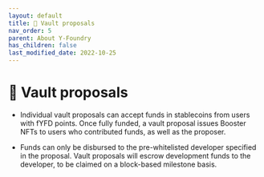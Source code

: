 ```yaml
---
layout: default
title: 🏦 Vault proposals
nav_order: 5
parent: About Y-Foundry
has_children: false
last_modified_date: 2022-10-25
---
```


# 🏦 Vault proposals

* Individual vault proposals can accept funds in stablecoins from users with fYFD points.
Once fully funded, a vault proposal issues Booster NFTs to users who contributed funds, as well as the proposer.

* Funds can only be disbursed to the pre-whitelisted developer specified in the proposal.
Vault proposals will escrow development funds to the developer, to be claimed on a block-based milestone basis.
